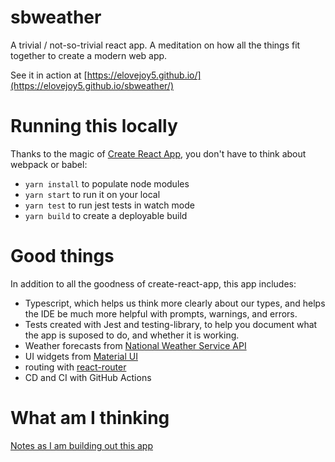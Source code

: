# sbweather

A trivial / not-so-trivial react app. A meditation on how all the things fit together to create a modern web app.

See it in action at [https://elovejoy5.github.io/](https://elovejoy5.github.io/sbweather/)

# Running this locally

Thanks to the magic of [Create React App](https://github.com/facebook/create-react-app), you don't have to think about webpack or babel:

- `yarn install` to populate node modules
- `yarn start` to run it on your local
- `yarn test` to run jest tests in watch mode
- `yarn build` to create a deployable build

# Good things

In addition to all the goodness of create-react-app, this app includes:

- Typescript, which helps us think more clearly about our types, and helps the IDE be much more helpful with prompts, warnings, and errors.
- Tests created with Jest and testing-library, to help you document what the app is suposed to do, and whether it is working.
- Weather forecasts from [National Weather Service API](https://www.weather.gov/documentation/services-web-api)
- UI widgets from [Material UI](https://mui.com/material-ui/getting-started/overview/)
- routing with [react-router](https://github.com/remix-run/react-router/blob/main/docs/upgrading/v5.md)
- CD and CI with GitHub Actions

# What am I thinking

[Notes as I am building out this app](history.md)
